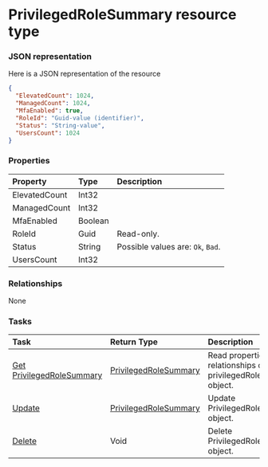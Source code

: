 # PrivilegedRoleSummary resource type



### JSON representation

Here is a JSON representation of the resource

<!-- {
  "blockType": "resource",
  "optionalProperties": [

  ],
  "@odata.type": "microsoft.graph.privilegedrolesummary"
}-->

```json
{
  "ElevatedCount": 1024,
  "ManagedCount": 1024,
  "MfaEnabled": true,
  "RoleId": "Guid-value (identifier)",
  "Status": "String-value",
  "UsersCount": 1024
}

```
### Properties
| Property	   | Type	|Description|
|:---------------|:--------|:----------|
|ElevatedCount|Int32||
|ManagedCount|Int32||
|MfaEnabled|Boolean||
|RoleId|Guid| Read-only.|
|Status|String| Possible values are: `Ok`, `Bad`.|
|UsersCount|Int32||

### Relationships
None


### Tasks

| Task		   | Return Type	|Description|
|:---------------|:--------|:----------|
|[Get PrivilegedRoleSummary](../api/privilegedrolesummary_get.md) | [PrivilegedRoleSummary](privilegedrolesummary.md) |Read properties and relationships of privilegedRoleSummary object.|
|[Update](../api/privilegedrolesummary_update.md) | [PrivilegedRoleSummary](privilegedrolesummary.md)	|Update PrivilegedRoleSummary object. |
|[Delete](../api/privilegedrolesummary_delete.md) | Void	|Delete PrivilegedRoleSummary object. |

<!-- uuid: d46d2b18-7f6a-4b45-9a22-7aa49c6c22d7
2015-10-19 08:55:36 UTC -->
<!-- {
  "type": "#page.annotation",
  "description": "PrivilegedRoleSummary resource",
  "keywords": "",
  "section": "documentation",
  "tocPath": ""
}-->